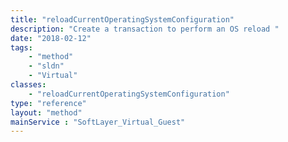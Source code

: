 ```yaml
---
title: "reloadCurrentOperatingSystemConfiguration"
description: "Create a transaction to perform an OS reload "
date: "2018-02-12"
tags:
    - "method"
    - "sldn"
    - "Virtual"
classes:
    - "reloadCurrentOperatingSystemConfiguration"
type: "reference"
layout: "method"
mainService : "SoftLayer_Virtual_Guest"
---
```

